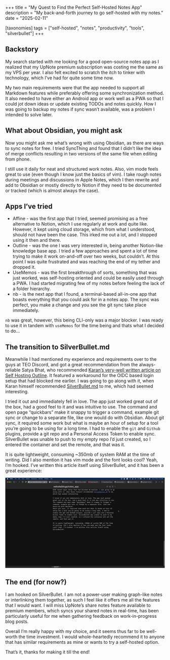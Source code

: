 +++
title = "My Quest to Find the Perfect Self-Hosted Notes App"
description = "My back-and-forth journey to go self-hosted with my notes."
date = "2025-02-11"

[taxonomies]
tags = ["self-hosted", "notes", "productivity", "tools", "silverbullet"]
+++

## Backstory

My search started with me looking for a good open-source notes app as I realized that my UpNote premium subscription was costing me the same as my VPS per year. I also felt excited to scratch the itch to tinker with technology, which I’ve had for quite some time now.

My two main requirements were that the app needed to support all Markdown features while preferably offering some synchronization method. It also needed to have either an Android app or work well as a PWA so that I could jot down ideas or update existing TODOs and notes quickly.
How I was going to backup my notes if sync wasn’t available, was a problem I intended to solve later.

## What about Obsidian, you might ask

Now you might ask me what’s wrong with using Obsidian, as there are ways to sync notes for free. I tried SyncThing and found that I didn’t like the idea of merge conflicts resulting in two versions of the same file when editing from phone.

I still use it daily for neat and structured work notes. Also, vim mode feels great to use (even though I know just the basics of vim). I take rough notes during meetings and discussions in Apple Notes, which I then rewrite and add to Obsidian or mostly directly to Notion if they need to be documented or tracked (which is almost always the case).

## Apps I’ve tried

- Affine - was the first app that I tried, seemed promising as a free alternative to Notion, which I use regularly at work and quite like. However, it kept using cloud storage, which from what I understood, should not have been the case. This irked me out a lot, and I stopped using it then and there.
- Outline - was the one I was very interested in, being another Notion-like knowledge base app. I tried a few approaches and spent a lot of time trying to make it work on-and-off over two weeks, but couldn’t. At this point I was quite frustrated and was reaching the end of my tether and dropped it.
- UseMemos - was the first breakthrough of sorts, something that was just worked, was self-hosting oriented and could be easily used through a PWA. I had started migrating few of my notes before feeling the lack of a folder hierarchy.
- nb - is the next app that I found, a terminal-based all-in-one app that boasts everything that you could ask for in a notes app. The sync was perfect, you make a change and you see the git sync take place immediately.

`nb` was great, however, this being CLI-only was a major blocker. I was ready to use it in tandem with `useMemos` for the time being and thats what I decided to do...

## The transition to SilverBullet.md

Meanwhile I had mentioned my experience and requirements over to the guys at TEO Discord, and got a great recommendation from the always-reliable Satya Bhat, who recommended [Karan’s very-well written article on Self Hosting Outline](https://mrkaran.dev/posts/setting-outline/). It featured a workaround for the OIDC based login setup that had blocked me earlier. I was going to go along with it, when Karan himself recommended [SilverBullet.md](https://silverbullet.md) to me, which had seemed interesting.

I tried it out and immediately fell in love. The app just worked great out of the box, had a good feel to it and was intuitive to use. The command and open page “quickbars” make it snappy to trigger a command, example git sync or change to a separate file, like one would do with Obsidian.
About git sync, it required some work but what is maybe an hour of setup for a tool you’re going to be using for a long time. I had to enable the `git` and `Github` plugins, provide a git repo and a Personal Access Token to enable sync. SilverBullet was unable to push to my empty repo I’d just created, so I entered the container and set the remote, and that was it.

It is quite lightweight, consuming ~350mb of system RAM at the time of writing. Did I also mention it has vim mode and the font looks cool? Yeah, I’m hooked. I’ve written this article itself using SilverBullet, and it has been a great experience:

![The Blog Post](/images/notes_app.png)

## The end (for now?)

I am hooked on SilverBullet. I am not a power-user making graph-like notes or interlinking them together, as such I feel like it offers me all the features that I would want.
I will miss UpNote’s share notes feature available to premium members, which syncs your shared notes in real-time, has been particularly useful for me when gathering feedback on work-in-progress blog posts.

Overall I’m really happy with my choice, and it seems thus far to be well-worth the time investment. I would whole-heartedly recommend it to anyone that has similar requirements as mine or wants to try a self-hosted option.

That’s it, thanks for making it till the end!
